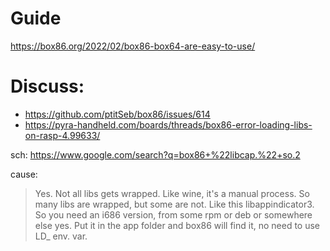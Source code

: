 # Guide
https://box86.org/2022/02/box86-box64-are-easy-to-use/

# Discuss:
- https://github.com/ptitSeb/box86/issues/614
- https://pyra-handheld.com/boards/threads/box86-error-loading-libs-on-rasp-4.99633/

sch: https://www.google.com/search?q=box86+%22libcap.%22+so.2


cause:
>Yes. Not all libs gets wrapped. Like wine, it's a manual process. So many libs are wrapped, but some are not. Like this libappindicator3. So you need an i686 version, from some rpm or deb or somewhere else yes. Put it in the app folder and box86 will find it, no need to use LD_ env. var.
